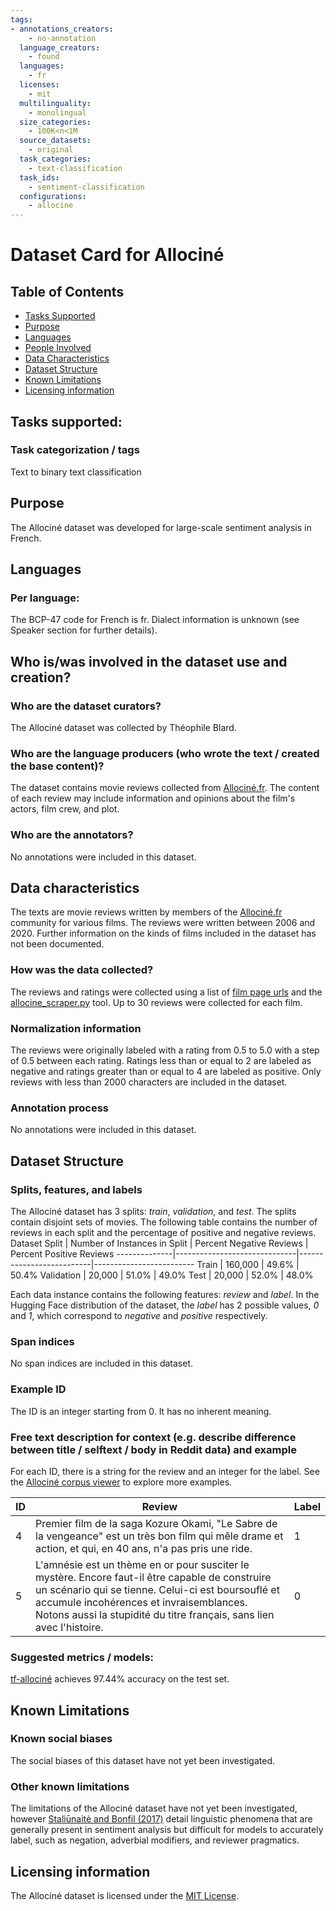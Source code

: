 ```yaml
---
tags:
- annotations_creators:
    - no-annotation
  language_creators:
    - found
  languages:
    - fr
  licenses:
    - mit
  multilinguality:
    - monolingual
  size_categories:
    - 100K<n<1M
  source_datasets:
    - original
  task_categories:
    - text-classification
  task_ids:
    - sentiment-classification
  configurations:
    - allocine
---
```

# Dataset Card for Allociné

## Table of Contents
- [Tasks Supported](#tasks-supported)
- [Purpose](#purpose)
- [Languages](#languages)
- [People Involved](#who-iswas-involved-in-the-dataset-use-and-creation)
- [Data Characteristics](#data-characteristics)
- [Dataset Structure](#dataset-structure)
- [Known Limitations](#known-limitations)
- [Licensing information](#licensing-information)

## Tasks supported:
### Task categorization / tags

Text to binary text classification

## Purpose

The Allociné dataset was developed for large-scale sentiment analysis in French. 

## Languages 
### Per language:

The BCP-47 code for French is fr. Dialect information is unknown (see Speaker section for further details).

## Who is/was involved in the dataset use and creation?
### Who are the dataset curators?

The Allociné dataset was collected by Théophile Blard. 

### Who are the language producers (who wrote the text / created the base content)?

The dataset contains movie reviews collected from [Allociné.fr](https://www.allocine.fr/). The content of each review may include information and opinions about the film's actors, film crew, and plot.

### Who are the annotators?

No annotations were included in this dataset. 

## Data characteristics

The texts are movie reviews written by members of the [Allociné.fr](https://www.allocine.fr/) community for various films. The reviews were written between 2006 and 2020. Further information on the kinds of films included in the dataset has not been documented.

### How was the data collected?

The reviews and ratings were collected using a list of [film page urls](https://github.com/TheophileBlard/french-sentiment-analysis-with-bert/blob/master/allocine_dataset/allocine_films_urls.txt) and the [allocine_scraper.py](https://github.com/TheophileBlard/french-sentiment-analysis-with-bert/blob/master/allocine_dataset/allocine_scraper.py) tool. Up to 30 reviews were collected for each film. 

### Normalization information

The reviews were originally labeled with a rating from 0.5 to 5.0 with a step of 0.5 between each rating. Ratings less than or equal to 2 are labeled as negative and ratings greater than or equal to 4 are labeled as positive. Only reviews with less than 2000 characters are included in the dataset. 

### Annotation process

No annotations were included in this dataset. 

## Dataset Structure
### Splits, features, and labels

The Allociné dataset has 3 splits: _train_, _validation_, and _test_. The splits contain disjoint sets of movies. The following table contains the number of reviews in each split and the percentage of positive and negative reviews. 
Dataset Split | Number of Instances in Split | Percent Negative Reviews | Percent Positive Reviews
--------------|------------------------------|--------------------------|-------------------------
Train | 160,000 | 49.6% | 50.4%
Validation | 20,000 | 51.0% | 49.0%
Test | 20,000 | 52.0% | 48.0%

Each data instance contains the following features: _review_ and _label_. In the Hugging Face distribution of the dataset, the _label_ has 2 possible values, _0_ and _1_, which correspond to _negative_ and _positive_ respectively. 

### Span indices

No span indices are included in this dataset.

### Example ID

The ID is an integer starting from 0. It has no inherent meaning. 

### Free text description for context (e.g. describe difference between title / selftext / body in Reddit data) and example

For each ID, there is a string for the review and an integer for the label. See the [Allociné corpus viewer](https://huggingface.co/nlp/viewer/?dataset=allocine) to explore more examples.

ID | Review | Label
---|--------|-------
4	| Premier film de la saga Kozure Okami, "Le Sabre de la vengeance" est un très bon film qui mêle drame et action, et qui, en 40 ans, n'a pas pris une ride.	| 1
5	| L'amnésie est un thème en or pour susciter le mystère. Encore faut-il être capable de construire un scénario qui se tienne. Celui-ci est boursouflé et accumule incohérences et invraisemblances. Notons aussi la stupidité du titre français, sans lien avec l'histoire.	| 0


### Suggested metrics / models:

[tf-allociné](https://huggingface.co/tblard/tf-allocine) achieves 97.44% accuracy on the test set. 

## Known Limitations
### Known social biases

The social biases of this dataset have not yet been investigated.

### Other known limitations

The limitations of the Allociné dataset have not yet been investigated, however [Staliūnaitė and Bonfil (2017)](https://www.aclweb.org/anthology/W17-5410.pdf) detail linguistic phenomena that are generally present in sentiment analysis but difficult for models to accurately label, such as negation, adverbial modifiers, and reviewer pragmatics. 

## Licensing information

The Allociné dataset is licensed under the [MIT License](https://opensource.org/licenses/MIT).

